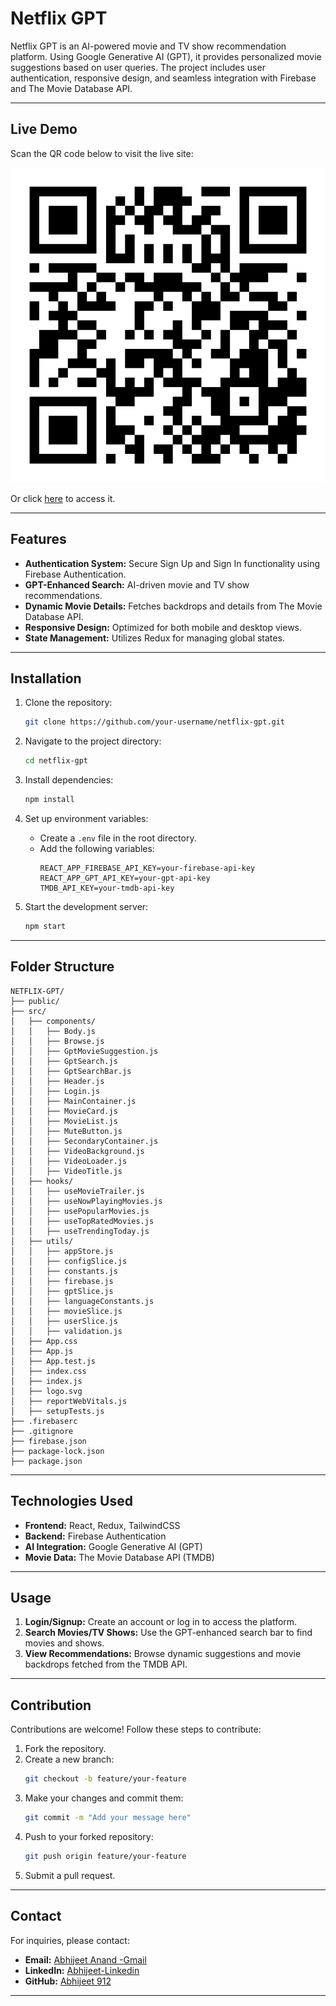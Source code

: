 # Netflix GPT

Netflix GPT is an AI-powered movie and TV show recommendation platform. Using Google Generative AI (GPT), it provides personalized movie suggestions based on user queries. The project includes user authentication, responsive design, and seamless integration with Firebase and The Movie Database API.

---

## Live Demo

Scan the QR code below to visit the live site:

![QR Code](./NetflixgptQR.png)

Or click [here](https://netflix-gpt-7bd86.web.app/) to access it.

---

## Features

- **Authentication System:** Secure Sign Up and Sign In functionality using Firebase Authentication.
- **GPT-Enhanced Search:** AI-driven movie and TV show recommendations.
- **Dynamic Movie Details:** Fetches backdrops and details from The Movie Database API.
- **Responsive Design:** Optimized for both mobile and desktop views.
- **State Management:** Utilizes Redux for managing global states.

---

## Installation

1. Clone the repository:

   ```bash
   git clone https://github.com/your-username/netflix-gpt.git
   ```

2. Navigate to the project directory:

   ```bash
   cd netflix-gpt
   ```

3. Install dependencies:

   ```bash
   npm install
   ```

4. Set up environment variables:

   - Create a `.env` file in the root directory.
   - Add the following variables:
     ```env
     REACT_APP_FIREBASE_API_KEY=your-firebase-api-key
     REACT_APP_GPT_API_KEY=your-gpt-api-key
     TMDB_API_KEY=your-tmdb-api-key
     ```

5. Start the development server:

   ```bash
   npm start
   ```

---

## Folder Structure

```
NETFLIX-GPT/
├── public/
├── src/
│   ├── components/
│   │   ├── Body.js
│   │   ├── Browse.js
│   │   ├── GptMovieSuggestion.js
│   │   ├── GptSearch.js
│   │   ├── GptSearchBar.js
│   │   ├── Header.js
│   │   ├── Login.js
│   │   ├── MainContainer.js
│   │   ├── MovieCard.js
│   │   ├── MovieList.js
│   │   ├── MuteButton.js
│   │   ├── SecondaryContainer.js
│   │   ├── VideoBackground.js
│   │   ├── VideoLoader.js
│   │   ├── VideoTitle.js
│   ├── hooks/
│   │   ├── useMovieTrailer.js
│   │   ├── useNowPlayingMovies.js
│   │   ├── usePopularMovies.js
│   │   ├── useTopRatedMovies.js
│   │   ├── useTrendingToday.js
│   ├── utils/
│   │   ├── appStore.js
│   │   ├── configSlice.js
│   │   ├── constants.js
│   │   ├── firebase.js
│   │   ├── gptSlice.js
│   │   ├── languageConstants.js
│   │   ├── movieSlice.js
│   │   ├── userSlice.js
│   │   ├── validation.js
│   ├── App.css
│   ├── App.js
│   ├── App.test.js
│   ├── index.css
│   ├── index.js
│   ├── logo.svg
│   ├── reportWebVitals.js
│   ├── setupTests.js
├── .firebaserc
├── .gitignore
├── firebase.json
├── package-lock.json
├── package.json

```

---

## Technologies Used

- **Frontend:** React, Redux, TailwindCSS
- **Backend:** Firebase Authentication
- **AI Integration:** Google Generative AI (GPT)
- **Movie Data:** The Movie Database API (TMDB)

---

## Usage

1. **Login/Signup:** Create an account or log in to access the platform.
2. **Search Movies/TV Shows:** Use the GPT-enhanced search bar to find movies and shows.
3. **View Recommendations:** Browse dynamic suggestions and movie backdrops fetched from the TMDB API.

---

## Contribution

Contributions are welcome! Follow these steps to contribute:

1. Fork the repository.
2. Create a new branch:
   ```bash
   git checkout -b feature/your-feature
   ```
3. Make your changes and commit them:
   ```bash
   git commit -m "Add your message here"
   ```
4. Push to your forked repository:
   ```bash
   git push origin feature/your-feature
   ```
5. Submit a pull request.

---



## Contact

For inquiries, please contact:

- **Email:** [Abhijeet Anand -Gmail](mailto:abhijeet.anand837@gmail.com)
- **LinkedIn:** [Abhijeet-Linkedin](https://www.linkedin.com/in/abhijeet-anand17/)
- **GitHub:** [Abhijeet 912](https://github.com/Abhijeet912)

---




